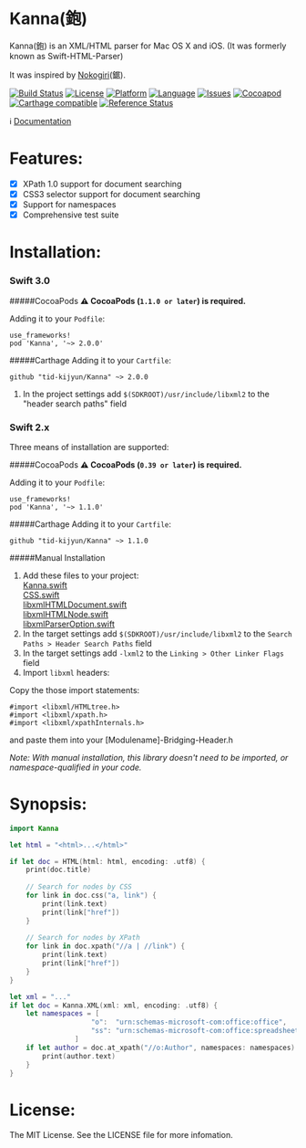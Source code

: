 Kanna(鉋)
=================

Kanna(鉋) is an XML/HTML parser for Mac OS X and iOS. (It was formerly known as Swift-HTML-Parser)

It was inspired by [Nokogiri](https://github.com/sparklemotion/nokogiri)(鋸).

[![Build Status](https://travis-ci.org/tid-kijyun/Kanna.svg?branch=master)](https://travis-ci.org/tid-kijyun/Kanna)
[![License](https://img.shields.io/badge/license-MIT-blue.svg?style=flat
            )](http://mit-license.org)
[![Platform](http://img.shields.io/badge/platform-ios_osx_tvos-lightgrey.svg?style=flat
             )](https://developer.apple.com/resources/)
[![Language](http://img.shields.io/badge/language-swift-orange.svg?style=flat
             )](https://developer.apple.com/swift)
[![Issues](https://img.shields.io/github/issues/tid-kijyun/Kanna.svg?style=flat
           )](https://github.com/tid-kijyun/Kanna/issues)
[![Cocoapod](http://img.shields.io/cocoapods/v/Kanna.svg?style=flat)](http://cocoadocs.org/docsets/Kanna/)
[![Carthage compatible](https://img.shields.io/badge/Carthage-compatible-4BC51D.svg?style=flat)](https://github.com/Carthage/Carthage)
[![Reference Status](https://www.versioneye.com/objective-c/kanna/reference_badge.svg?style=flat)](https://www.versioneye.com/objective-c/kanna/references)

:information_source: [Documentation](http://blog.guardlet.com/Kanna/)


Features:
=================
- [x] XPath 1.0 support for document searching
- [x] CSS3 selector support for document searching
- [x] Support for namespaces
- [x] Comprehensive test suite

Installation:
=================

### Swift 3.0

#####CocoaPods
**:warning: CocoaPods (`1.1.0 or later`) is required.**

Adding it to your `Podfile`:
```
use_frameworks!
pod 'Kanna', '~> 2.0.0'
```

#####Carthage
Adding it to your `Cartfile`:

```
github "tid-kijyun/Kanna" ~> 2.0.0
```

1. In the project settings add `$(SDKROOT)/usr/include/libxml2` to the "header search paths" field


### Swift 2.x

Three means of installation are supported:

#####CocoaPods
**:warning: CocoaPods (`0.39 or later`) is required.**

Adding it to your `Podfile`:
```
use_frameworks!
pod 'Kanna', '~> 1.1.0'
```

#####Carthage
Adding it to your `Cartfile`:

```
github "tid-kijyun/Kanna" ~> 1.1.0
```

#####Manual Installation
1. Add these files to your project:  
  [Kanna.swift](Source/Kanna.swift)  
  [CSS.swift](Source/CSS.swift)  
  [libxmlHTMLDocument.swift](Source/libxml/libxmlHTMLDocument.swift)  
  [libxmlHTMLNode.swift](Source/libxml/libxmlHTMLNode.swift)  
  [libxmlParserOption.swift](Source/libxml/libxmlParserOption.swift)  
1. In the target settings add `$(SDKROOT)/usr/include/libxml2` to the `Search Paths > Header Search Paths` field
1. In the target settings add `-lxml2` to the `Linking > Other Linker Flags` field
1. Import `libxml` headers:

  Copy the those import statements:

  ```
  #import <libxml/HTMLtree.h>
  #import <libxml/xpath.h>
  #import <libxml/xpathInternals.h>
  ```
  
  and paste them into your [Modulename]-Bridging-Header.h

*Note: With manual installation, this library doesn't need to be imported, or namespace-qualified in your code.*

Synopsis:
=================

```swift
import Kanna

let html = "<html>...</html>"

if let doc = HTML(html: html, encoding: .utf8) {
    print(doc.title)
    
    // Search for nodes by CSS
    for link in doc.css("a, link") {
        print(link.text)
        print(link["href"])
    }
    
    // Search for nodes by XPath
    for link in doc.xpath("//a | //link") {
        print(link.text)
        print(link["href"])
    }
}
```

```swift
let xml = "..."
if let doc = Kanna.XML(xml: xml, encoding: .utf8) {
    let namespaces = [
                    "o":  "urn:schemas-microsoft-com:office:office",
                    "ss": "urn:schemas-microsoft-com:office:spreadsheet"
                ]
    if let author = doc.at_xpath("//o:Author", namespaces: namespaces) {
        print(author.text)
    }
}
```

License:
=================
The MIT License. See the LICENSE file for more infomation.

